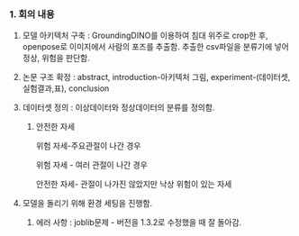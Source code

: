 ### 1. 회의 내용

1. 모델 아키텍처 구축 : GroundingDINO를 이용하여 침대 위주로 crop한 후, openpose로 이미지에서 사람의 포즈를 추출함. 추출한 csv파일을 분류기에 넣어 정상, 위험을 판단함.

2. 논문 구조 확정 : abstract, introduction-아키텍처 그림, experiment-(데이터셋,실험결과,표), conclusion

3. 데이터셋 정의 : 이상데이터와 정상데이터의 분류를 정의함. 
    1. 안전한 자세
        
        위험 자세-주요관절이 나간 경우
        
        위험 자세 - 여러 관절이 나간 경우
        
        안전한 자세- 관절이 나가진 않았지만 낙상 위험이 있는 자세
        
4. 모델을 돌리기 위해 환경 세팅을 진행함.
    1. 에러 사항 : joblib문제 - 버전을 1.3.2로 수정했을 때 잘 돌아감.